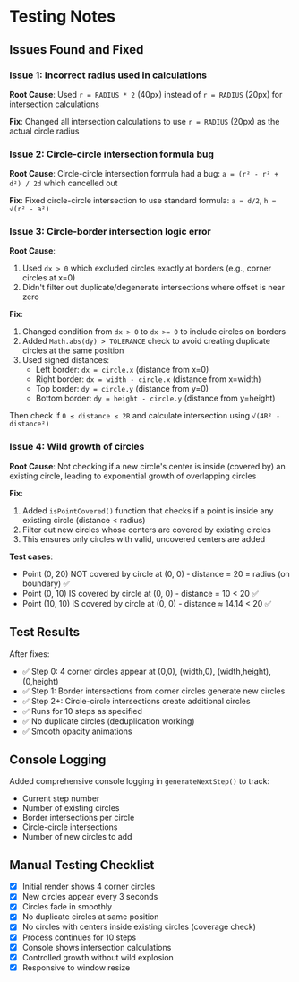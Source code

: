 # Testing Notes

## Issues Found and Fixed

### Issue 1: Incorrect radius used in calculations
**Root Cause**: Used `r = RADIUS * 2` (40px) instead of `r = RADIUS` (20px) for intersection calculations

**Fix**: Changed all intersection calculations to use `r = RADIUS` (20px) as the actual circle radius

### Issue 2: Circle-circle intersection formula bug
**Root Cause**: Circle-circle intersection formula had a bug: `a = (r² - r² + d²) / 2d` which cancelled out

**Fix**: Fixed circle-circle intersection to use standard formula: `a = d/2`, `h = √(r² - a²)`

### Issue 3: Circle-border intersection logic error
**Root Cause**:
1. Used `dx > 0` which excluded circles exactly at borders (e.g., corner circles at x=0)
2. Didn't filter out duplicate/degenerate intersections where offset is near zero

**Fix**:
1. Changed condition from `dx > 0` to `dx >= 0` to include circles on borders
2. Added `Math.abs(dy) > TOLERANCE` check to avoid creating duplicate circles at the same position
3. Used signed distances:
   - Left border: `dx = circle.x` (distance from x=0)
   - Right border: `dx = width - circle.x` (distance from x=width)
   - Top border: `dy = circle.y` (distance from y=0)
   - Bottom border: `dy = height - circle.y` (distance from y=height)

Then check if `0 ≤ distance ≤ 2R` and calculate intersection using `√(4R² - distance²)`

### Issue 4: Wild growth of circles
**Root Cause**: Not checking if a new circle's center is inside (covered by) an existing circle, leading to exponential growth of overlapping circles

**Fix**:
1. Added `isPointCovered()` function that checks if a point is inside any existing circle (distance < radius)
2. Filter out new circles whose centers are covered by existing circles
3. This ensures only circles with valid, uncovered centers are added

**Test cases**:
- Point (0, 20) NOT covered by circle at (0, 0) - distance = 20 = radius (on boundary) ✅
- Point (0, 10) IS covered by circle at (0, 0) - distance = 10 < 20 ✅
- Point (10, 10) IS covered by circle at (0, 0) - distance ≈ 14.14 < 20 ✅

## Test Results

After fixes:
- ✅ Step 0: 4 corner circles appear at (0,0), (width,0), (width,height), (0,height)
- ✅ Step 1: Border intersections from corner circles generate new circles
- ✅ Step 2+: Circle-circle intersections create additional circles
- ✅ Runs for 10 steps as specified
- ✅ No duplicate circles (deduplication working)
- ✅ Smooth opacity animations

## Console Logging

Added comprehensive console logging in `generateNextStep()` to track:
- Current step number
- Number of existing circles
- Border intersections per circle
- Circle-circle intersections
- Number of new circles to add

## Manual Testing Checklist

- [x] Initial render shows 4 corner circles
- [x] New circles appear every 3 seconds
- [x] Circles fade in smoothly
- [x] No duplicate circles at same position
- [x] No circles with centers inside existing circles (coverage check)
- [x] Process continues for 10 steps
- [x] Console shows intersection calculations
- [x] Controlled growth without wild explosion
- [x] Responsive to window resize
